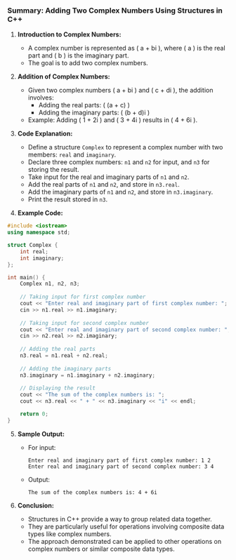 ### Summary: Adding Two Complex Numbers Using Structures in C++

1. **Introduction to Complex Numbers:**
   - A complex number is represented as \( a + bi \), where \( a \) is the real part and \( b \) is the imaginary part.
   - The goal is to add two complex numbers.

2. **Addition of Complex Numbers:**
   - Given two complex numbers \( a + bi \) and \( c + di \), the addition involves:
     - Adding the real parts: \( (a + c) \)
     - Adding the imaginary parts: \( (b + d)i \)
   - Example: Adding \( 1 + 2i \) and \( 3 + 4i \) results in \( 4 + 6i \).

3. **Code Explanation:**
   - Define a structure `Complex` to represent a complex number with two members: `real` and `imaginary`.
   - Declare three complex numbers: `n1` and `n2` for input, and `n3` for storing the result.
   - Take input for the real and imaginary parts of `n1` and `n2`.
   - Add the real parts of `n1` and `n2`, and store in `n3.real`.
   - Add the imaginary parts of `n1` and `n2`, and store in `n3.imaginary`.
   - Print the result stored in `n3`.

4. **Example Code:**

```cpp
#include <iostream>
using namespace std;

struct Complex {
    int real;
    int imaginary;
};

int main() {
    Complex n1, n2, n3;
    
    // Taking input for first complex number
    cout << "Enter real and imaginary part of first complex number: ";
    cin >> n1.real >> n1.imaginary;
    
    // Taking input for second complex number
    cout << "Enter real and imaginary part of second complex number: ";
    cin >> n2.real >> n2.imaginary;
    
    // Adding the real parts
    n3.real = n1.real + n2.real;
    
    // Adding the imaginary parts
    n3.imaginary = n1.imaginary + n2.imaginary;
    
    // Displaying the result
    cout << "The sum of the complex numbers is: ";
    cout << n3.real << " + " << n3.imaginary << "i" << endl;

    return 0;
}
```

5. **Sample Output:**
   - For input:
     ```
     Enter real and imaginary part of first complex number: 1 2
     Enter real and imaginary part of second complex number: 3 4
     ```
   - Output:
     ```
     The sum of the complex numbers is: 4 + 6i
     ```

6. **Conclusion:**
   - Structures in C++ provide a way to group related data together.
   - They are particularly useful for operations involving composite data types like complex numbers.
   - The approach demonstrated can be applied to other operations on complex numbers or similar composite data types.